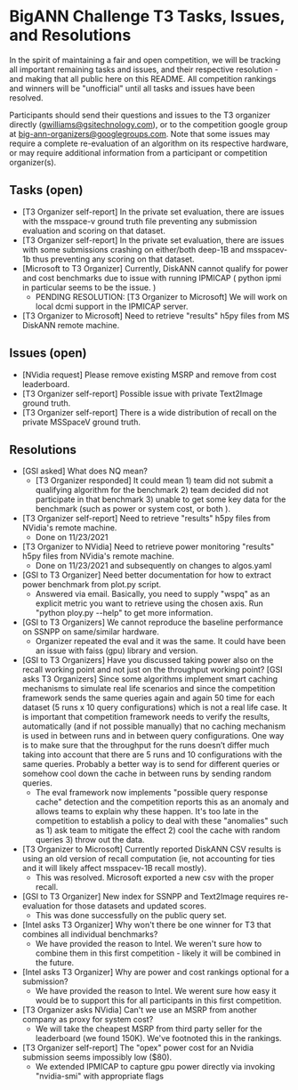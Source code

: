 
# BigANN Challenge T3 Tasks, Issues, and Resolutions

In the spirit of maintaining a fair and open competition, we will be tracking all important remaining tasks and issues, and their respective resolution - and making that all public here on this README.  All competition rankings and winners will be "unofficial" until all tasks and issues have been resolved.

Participants should send their questions and issues to the T3 organizer directly (gwilliams@gsitechnology.com), or to the competition google group at big-ann-organizers@googlegroups.com.  Note that some issues may require a complete re-evaluation of an algorithm on its respective hardware, or may require additional information from a participant or competition organizer(s).

## Tasks (open)

* [T3 Organizer self-report] In the private set evaluation, there are issues with the msspace-v ground truth file preventing any submission evaluation and scoring on that dataset.
* [T3 Organizer self-report] In the private set evaluation, there are issues with some submissions crashing on either/both deep-1B and msspacev-1b thus preventing any scoring on that dataset.
* [Microsoft to T3 Organizer] Currently, DiskANN cannot qualify for power and cost benchmarks due to issue with running IPMICAP ( python ipmi in particular seems to be the issue. )
  * PENDING RESOLUTION: [T3 Organizer to Microsoft] We will work on local dcmi support in the IPMICAP server.
* [T3 Organizer to Microsoft] Need to retrieve "results" h5py files from MS DiskANN remote machine.

## Issues (open)

* [NVidia request] Please remove existing MSRP and remove from cost leaderboard.
* [T3 Organizer self-report] Possible issue with private Text2Image ground truth.
* [T3 Organizer self-report] There is a wide distribution of recall on the private MSSpaceV ground truth.

## Resolutions

* [GSI asked] What does NQ mean?
  * [T3 Organizer responded] It could mean 1) team did not submit a qualifying algorithm for the benchmark 2) team decided did not participate in that benchmark 3) unable to get some key data for the benchmark (such as power or system cost, or both ).
* [T3 Organizer self-report] Need to retrieve "results" h5py files from NVidia's remote machine.
  * Done on 11/23/2021
* [T3 Organizer to NVidia] Need to retrieve power monitoring "results" h5py files from NVidia's remote machine.
  * Done on 11/23/2021 and subsequently on changes to algos.yaml
* [GSI to T3 Organizer] Need better documentation for how to extract power benchmark from plot.py script.
  * Answered via email.  Basically, you need to supply "wspq" as an explicit metric you want to retrieve using the chosen axis.  Run "python ploy.py --help" to get more information.
* [GSI to T3 Organizers] We cannot reproduce the baseline performance on SSNPP on same/similar hardware.
  * Organizer repeated the eval and it was the same.  It could have been an issue with faiss (gpu) library and version.
* [GSI to T3 Organizers] Have you discussed taking power also on the recall working point and not just on the throughput working point?
[GSI asks T3 Organizers] Since some algorithms implement smart caching mechanisms to simulate real life scenarios and since the competition framework sends the same queries again and again 50 time for each dataset (5 runs x 10 query configurations) which is not a real life case. It is important that competition framework needs to verify the results, automatically (and if not possible manually) that no caching mechanism is used in between runs and in between query configurations. One way is to make sure that the throughput for the runs doesn’t differ much taking into account that there are 5 runs and 10 configurations with the same queries. Probably a better way is to send for different queries or somehow cool down the cache in between runs by sending random queries.
  * The eval framework now implements "possible query response cache" detection and the competition reports this as an anomaly and allows teams to explain why these happen.  It's too late in the competition to establish a policy to deal with these  "anomalies" such as 1) ask team to mitigate the effect 2) cool the cache with random queries 3) throw out the data.
* [T3 Organizer to Microsoft] Currently reported DiskANN CSV results is using an old version of recall computation (ie, not accounting for ties and it will likely affect msspacev-1B recall mostly).
  * This was resolved.  Microsoft exported a new csv with the proper recall.
* [GSI to T3 Organizer] New index for SSNPP and Text2Image requires re-evaluation for those datasets and updated scores.
  * This was done successfully on the public query set.
* [Intel asks T3 Organizer] Why won't there be one winner for T3 that combines all individual benchmarks?
  * We have provided the reason to Intel.  We weren't sure how to combine them in this first competition - likely it will be combined in the future.
* [Intel asks T3 Organizer] Why are power and cost rankings optional for a submission?
  * We have provided the reason to Intel.  We werent sure how easy it would be to support this for all participants in this first competition.
* [T3 Organizer asks NVidia] Can't we use an MSRP from another company as proxy for system cost?
  * We will take the cheapest MSRP from third party seller for the leaderboard (we found 150K).  We've footnoted this in the rankings.
* [T3 Organizer self-report] The "opex" power cost for an Nvidia submission seems impossibly low ($80).
  * We extended IPMICAP to capture gpu power directly via invoking "nvidia-smi" with appropriate flags
